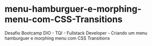 # menu-hamburguer-e-morphing-menu-com-CSS-Transitions
Desafio Bootcamp DIO - TQI - Fullstack Developer - Criando um menu hamburguer e morphing menu com CSS Transitions
